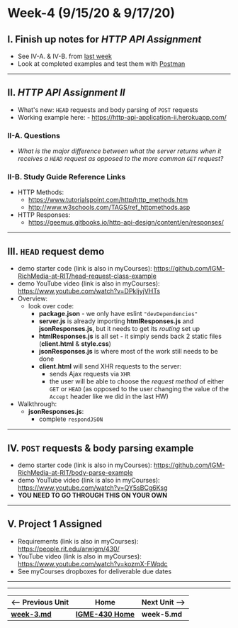 # Week-4 (9/15/20 & 9/17/20)

## I. Finish up notes for *HTTP API Assignment*
- See IV-A. & IV-B. from [last week](week-3.md)
- Look at completed examples and test them with [Postman](https://www.postman.com/downloads/)

<hr>

## II. *HTTP API Assignment II*
- What's new: `HEAD` requests and body parsing of `POST` requests
- Working example here: - https://http-api-application-ii.herokuapp.com/


### II-A. Questions
- *What is the major difference between what the server returns when it receives a `HEAD` request as opposed to the more common `GET` request?*

### II-B. Study Guide Reference Links
- HTTP Methods:
  - https://www.tutorialspoint.com/http/http_methods.htm 
  - http://www.w3schools.com/TAGS/ref_httpmethods.asp 
- HTTP Responses:
  - https://geemus.gitbooks.io/http-api-design/content/en/responses/ 
  
<hr>
  
## III. `HEAD` request demo

- demo starter code (link is also in myCourses): https://github.com/IGM-RichMedia-at-RIT/head-request-class-example
- demo YouTube video (link is also in myCourses): https://www.youtube.com/watch?v=DPkIjyjVHTs
- Overview:
  - look over code:
    - **package.json** - we only have eslint `"devDependencies"`
    - **server.js** is already importing **htmlResponses.js** and **jsonResponses.js**, but it needs to get its *routing* set up
    - **htmlResponses.js** is all set - it simply sends back 2 static files (**client.html** & **style.css**)
    - **jsonResponses.js** is where most of the work still needs to be done
    - **client.html** will send XHR requests to the server:
      - sends Ajax requests via `XHR`
      - the user will be able to choose the *request method* of either `GET` or `HEAD` (as opposed to the user changing the value of the `Accept` header like we did in the last HW)
 - Walkthrough:
   - **jsonResponses.js**:
     - complete `respondJSON`

<hr>

## IV. `POST` requests & body parsing example

- demo starter code (link is also in myCourses): https://github.com/IGM-RichMedia-at-RIT/body-parse-example
- demo YouTube video (link is also in myCourses): https://www.youtube.com/watch?v=QY5sBCg6Ksg
- **YOU NEED TO GO THROUGH THIS ON YOUR OWN**

<hr>  

## V. Project 1 Assigned

- Requirements (link is also in myCourses): https://people.rit.edu/arwigm/430/
- YouTube video (link is also in myCourses): https://www.youtube.com/watch?v=kozmX-FWqdc
- See myCourses dropboxes for deliverable due dates

<hr><hr>  

| <-- Previous Unit | Home | Next Unit -->
| --- | --- | --- 
| [**week-3.md**](week-3.md)     |  [**IGME-430 Home**](../README.md) | **week-5.md**
